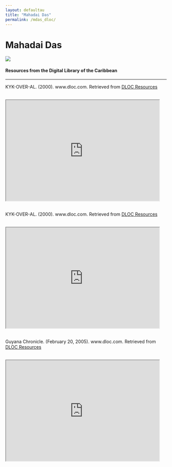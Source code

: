 ```yaml
---
layout: defaultau
title: "Mahadai Das"
permalink: /mdas_dloc/
---
```

<!-- partial:index.partial.html -->
<div class="content">
    <h1>Mahadai Das</h1>
    <div class="quote">
        <div><img src="https://www.peepaltreepress.com/sites/default/files/styles/author_large/public/Mahadai%20Das.jpg" class="logo"></div>
    </div>
    <body>
    <h4>Resources from the Digital Library of the Caribbean</h4><hr>
    <div class="container-mt-5">
      <div class="row">
            <div class="col-md-6">
                <p>KYK-OVER-AL. (2000). www.dloc.com. Retrieved from <a href="https://www.dloc.com/UF00080046/00025/images" target="_blank">DLOC Resources</a></p><br>
                <iframe width="95%" height="315" src="https://www.dloc.com/UF00080046/00025/images"></iframe>
                <br>
                <br>
        </div>
      <div class="col-md-6">
            <p>KYK-OVER-AL. (2000). www.dloc.com. Retrieved from <a href="https://www.dloc.com/UF00080046/00028/images" target="_blank">DLOC Resources</a></p><br>
            <iframe width="95%" height="315" src="https://www.dloc.com/UF00080046/00028/images"></iframe>
            <br>
            <br>
        </div>
        </div>
    <div class="container-mt-5">
      <div class="row">
            <div class="col-md-6">
                <p>Guyana Chronicle. (February 20, 2005). www.dloc.com. Retrieved from <a href="https://www.dloc.com/UF00088915/00006/images" target="_blank">DLOC Resources</a></p><br>
                <iframe width="95%" height="315" src="https://www.dloc.com/UF00088915/00006/images"></iframe>
                <br>
                <br>
        </div>
    </body> 
          </div>
  <!-- partial -->
<script src='https://cdnjs.cloudflare.com/ajax/libs/jquery/3.1.1/jquery.min.js'></script><script  src="{{ site.baseurl }}/assets/js/authorscript.js"></script>
